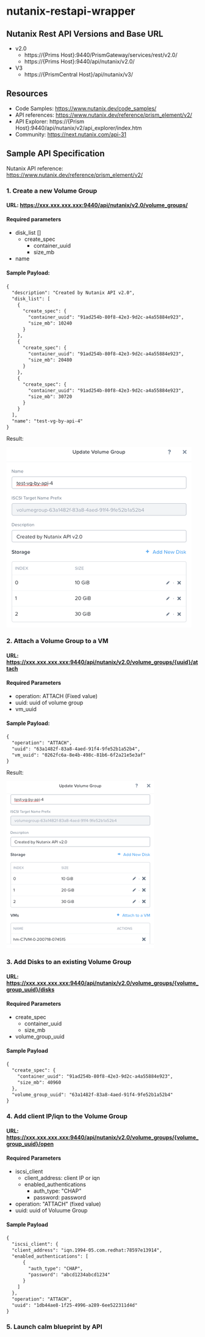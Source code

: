 # nutanix-restapi-wrapper

## Nutanix Rest API Versions and Base URL

* v2.0
  * https://{Prims Host}:9440/PrismGateway/services/rest/v2.0/
  * https://{Prims Host}:9440/api/nutanix/v2.0/
* V3
  * https://{PrismCentral Host}/api/nutanix/v3/


## Resources

* Code Samples: https://www.nutanix.dev/code_samples/
* API references: https://www.nutanix.dev/reference/prism_element/v2/
* API Explorer: https://{Prism Host}:9440/api/nutanix/v2/api_explorer/index.htm
* Community: https://next.nutanix.com/api-31


## Sample API Specification

Nutanix API reference: https://www.nutanix.dev/reference/prism_element/v2/

### 1. Create a new Volume Group

#### URL: https://xxx.xxx.xxx.xxx:9440/api/nutanix/v2.0/volume_groups/

#### Required parameters
* disk_list []
   * create_spec
      * container_uuid
      * size_mb
* name

#### Sample Payload:
```
{
  "description": "Created by Nutanix API v2.0",
  "disk_list": [
    {
      "create_spec": {
        "container_uuid": "91ad254b-80f8-42e3-9d2c-a4a55884e923",
        "size_mb": 10240
      }
    },
    {
      "create_spec": {
        "container_uuid": "91ad254b-80f8-42e3-9d2c-a4a55884e923",
        "size_mb": 20480
      }
    },
    {
      "create_spec": {
        "container_uuid": "91ad254b-80f8-42e3-9d2c-a4a55884e923",
        "size_mb": 30720
      }
    }
  ],
  "name": "test-vg-by-api-4"
}
```

Result:

![result](resources/CreateVG_result.png)

### 2. Attach a Volume Group to a VM

#### URL: https://xxx.xxx.xxx.xxx:9440/api/nutanix/v2.0/volume_groups/{uuid}/attach

#### Required Parameters

* operation: ATTACH (Fixed value)
* uuid: uuid of volume group
* vm_uuid

#### Sample Payload:
```
{
  "operation": "ATTACH",
  "uuid": "63a1482f-83a8-4aed-91f4-9fe52b1a52b4",
  "vm_uuid": "0262fc6a-8e4b-498c-81b6-6f2a21e5e3af"
}
```

Result:

![Result](resources/AttachVGroup2VM.png)

### 3. Add Disks to an existing Volume Group

#### URL: https://xxx.xxx.xxx.xxx:9440/api/nutanix/v2.0/volume_groups/{volume_group_uuid}/disks

#### Required Parameters

* create_spec
  * container_uuid
  * size_mb
* volume_group_uuid

#### Sample Payload

```
{
  "create_spec": {
    "container_uuid": "91ad254b-80f8-42e3-9d2c-a4a55884e923",
    "size_mb": 40960
  },
  "volume_group_uuid": "63a1482f-83a8-4aed-91f4-9fe52b1a52b4"
}
```

### 4. Add client IP/iqn to the Volume Group

#### URL: https://xxx.xxx.xxx.xxx:9440/api/nutanix/v2.0/volume_groups/{volume_group_uuid}/open

#### Required Parameters
* iscsi_client
  * client_address: client IP or iqn
  * enabled_authentications
    * auth_type: "CHAP"
    * password: password
* operation: "ATTACH" (fixed value)
* uuid: uuid of Voluume Group

#### Sample Payload
```
{
  "iscsi_client": {
  "client_address": "iqn.1994-05.com.redhat:78597e13914",
  "enabled_authentications": [
      {
        "auth_type": "CHAP",
        "password": "abcd1234abcd1234"
      }
    ]
  },
  "operation": "ATTACH",
  "uuid": "1db44ae8-1f25-4996-a289-6ee522311d4d"
}
```

### 5. Launch calm blueprint by API

